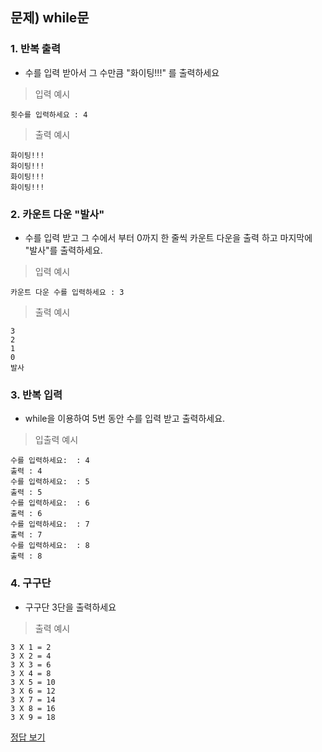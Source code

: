 ## 문제) while문

### 1. 반복 출력
* 수를 입력 받아서 그 수만큼 "화이팅!!!" 를 출력하세요

> 입력 예시

```
횟수를 입력하세요 : 4
```
> 출력 예시

```
화이팅!!!
화이팅!!!
화이팅!!!
화이팅!!!
```


### 2. 카운트 다운 "발사"
* 수를 입력 받고 그 수에서 부터 0까지 한 줄씩 카운트 다운을 출력 하고 마지막에 "발사"를 출력하세요.

> 입력 예시

```
카운트 다운 수를 입력하세요 : 3
```
> 출력 예시

```
3
2
1
0
발사 
```


### 3. 반복 입력
* while을 이용하여 5번 동안 수를 입력 받고 출력하세요.

> 입출력 예시

```
수를 입력하세요:  : 4
출력 : 4
수를 입력하세요:  : 5
출력 : 5
수를 입력하세요:  : 6
출력 : 6
수를 입력하세요:  : 7
출력 : 7
수를 입력하세요:  : 8
출력 : 8
```


### 4. 구구단
* 구구단 3단을 출력하세요

> 출력 예시

```
3 X 1 = 2
3 X 2 = 4
3 X 3 = 6
3 X 4 = 8
3 X 5 = 10
3 X 6 = 12
3 X 7 = 14
3 X 8 = 16
3 X 9 = 18
```

[정답 보기](quiz01.c)



